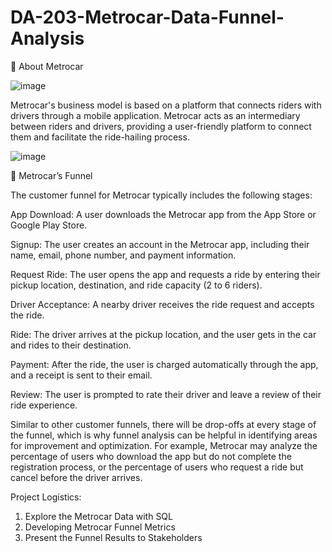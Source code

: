 # DA-203-Metrocar-Data-Funnel-Analysis

🚗 About Metrocar


   ![image](https://github.com/SOMPODDA/DA-203-Metrocar-Data-Project-VII/assets/70188796/2b6e80c8-254e-422d-9155-9bf5f0ff4572)



Metrocar's business model is based on a platform that connects riders with drivers through a mobile application. Metrocar acts as an intermediary between riders and drivers, providing a user-friendly platform to connect them and facilitate the ride-hailing process.




   ![image](https://github.com/SOMPODDA/DA-203-Metrocar-Data-Project-VII/assets/70188796/2a01a7af-b93b-4d3b-a896-a5136aa436a0)



📶 Metrocar’s Funnel

The customer funnel for Metrocar typically includes the following stages:

App Download: A user downloads the Metrocar app from the App Store or Google Play Store.

Signup: The user creates an account in the Metrocar app, including their name, email, phone number, and payment information.

Request Ride: The user opens the app and requests a ride by entering their pickup location, destination, and ride capacity (2 to 6 riders).

Driver Acceptance: A nearby driver receives the ride request and accepts the ride.

Ride: The driver arrives at the pickup location, and the user gets in the car and rides to their destination.

Payment: After the ride, the user is charged automatically through the app, and a receipt is sent to their email.

Review: The user is prompted to rate their driver and leave a review of their ride experience.

Similar to other customer funnels, there will be drop-offs at every stage of the funnel, which is why funnel analysis can be helpful in identifying areas for improvement and optimization. For example, Metrocar may analyze the percentage of users who download the app but do not complete the registration process, or the percentage of users who request a ride but cancel before the driver arrives.

Project Logistics:

1. Explore the Metrocar Data with SQL
2. Developing Metrocar Funnel Metrics
3. Present the Funnel Results to Stakeholders




